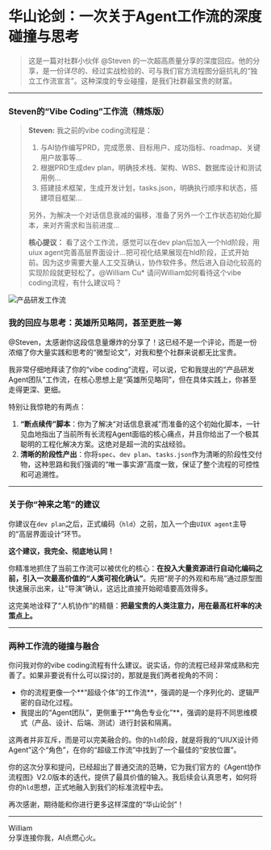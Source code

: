# 华山论剑：一次关于Agent工作流的深度碰撞与思考

> 这是一篇对社群小伙伴 @Steven 的一次超高质量分享的深度回应。他的分享，是一份详尽的、经过实战检验的、可与我们官方流程图分庭抗礼的“独立工作流宣言”。这种深度的专业碰撞，是我们社群最宝贵的财富。

---

### **Steven的“Vibe Coding”工作流（精炼版）**

> **Steven:** 
> 我之前的vibe coding流程是：
> 1. 与AI协作编写PRD，完成愿景、目标用户、成功指标、roadmap、关键用户故事等...
> 2. 根据PRD生成dev plan，明确技术栈、架构、WBS、数据库设计和测试用例...
> 3. 搭建技术框架，生成开发计划，tasks.json，明确执行顺序和状态，搭建项目框架...
>
> 另外，为解决一个对话信息衰减的偏移，准备了另外一个工作状态初始化脚本，来对齐需求和当前进度...
>
> **核心提议：**
> 看了这个工作流，感觉可以在dev plan后加入一个hld阶段，用uiux agent完善高层界面设计...把可视化结果展现在hld阶段，正式开始前。因为这步需要大量人工交互确认，协作软件多。然后进入自动化较高的实现阶段就更轻松了。@William Cu* 请问William如何看待这个vibe coding流程，有什么建议吗？

![产品研发工作流](https://article-images.zsxq.com/FuAA9B4tY1KNXRmjkdhttSGtPNEV)

### **我的回应与思考：英雄所见略同，甚至更胜一筹**

@Steven，太感谢你这段信息量爆炸的分享了！这已经不是一个评论，而是一份浓缩了你大量实践和思考的“微型论文”，对我和整个社群来说都无比宝贵。

我非常仔细地拜读了你的“vibe coding”流程，可以说，它和我提出的“产品研发Agent团队”工作流，在核心思想上是“英雄所见略同”，但在具体实践上，你甚至走得更深、更细。

特别让我惊艳的有两点：
1.  **“断点续传”脚本**：你为了解决“对话信息衰减”而准备的这个初始化脚本，一针见血地指出了当前所有长流程Agent面临的核心痛点，并且你给出了一个极其聪明的工程化解决方案。这绝对是超一流的实战经验。
2.  **清晰的阶段性产出**：你将`spec`、`dev plan`、`tasks.json`作为清晰的阶段性交付物，这种思路和我们强调的“唯一事实源”高度一致，保证了整个流程的可控性和可追溯性。

---
### **关于你“神来之笔”的建议**

你建议在`dev plan`之后，正式编码（`hld`）之前，加入一个由`UIUX agent`主导的“高层界面设计”环节。

**这个建议，我完全、彻底地认同！**

你精准地抓住了当前工作流可以被优化的核心：**在投入大量资源进行自动化编码之前，引入一次最高价值的“人类可视化确认”**。先把“房子的外观和布局”通过原型图快速展示出来，让“导演”确认，这远比直接开始砌墙要高效得多。

这完美地诠释了“人机协作”的精髓：**把最宝贵的人类注意力，用在最高杠杆率的决策点上。**

---
### **两种工作流的碰撞与融合**

你问我对你的vibe coding流程有什么建议。说实话，你的流程已经非常成熟和完善了。如果非要说有什么可以探讨的，那就是我们两者视角的不同：

*   你的流程更像一个**“超级个体”的工作流**，强调的是一个序列化的、逻辑严密的自动化过程。
*   我提出的“Agent团队”，更侧重于**“角色专业化”**，强调的是将不同思维模式（产品、设计、后端、测试）进行封装和隔离。

这两者并非互斥，而是可以完美融合的。你的`hld`阶段，就是将我的“UIUX设计师Agent”这个“角色”，在你的“超级工作流”中找到了一个最佳的“安放位置”。

你的这次分享和提问，已经超出了普通交流的范畴，它为我们官方的《Agent协作流程图》V2.0版本的迭代，提供了最具价值的输入。我后续会认真思考，如何将你的`hld`思想，正式地融入到我们的标准流程中去。

再次感谢，期待能和你进行更多这样深度的“华山论剑”！

---
William \
分享连接你我，AI点燃心火。 